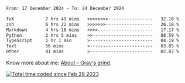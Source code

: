 <!--START_SECTION:waka-->

```txt
From: 17 December 2024 - To: 24 December 2024

TeX            7 hrs 49 mins   >>>>>>>>-----------------   32.16 %
zsh            6 hrs 22 mins   >>>>>>>------------------   26.18 %
Markdown       4 hrs 10 mins   >>>>---------------------   17.17 %
Python         2 hrs 5 mins    >>-----------------------   08.59 %
TypeScript     1 hr 1 min      >------------------------   04.19 %
Text           56 mins         >------------------------   03.85 %
Other          41 mins         >------------------------   02.87 %
```

<!--END_SECTION:waka-->

<!-- [![grayxu's github stats](https://github-readme-stats.vercel.app/api?username=grayxu&count_private=true&show_icons=true)](https://github.com/grayxu) -->

Know more about me: [About - Gray's grind](https://www.grayxu.cn/).
<p align="left">
  <a href="https://wakatime.com/@c69eb31e-43a1-463f-8968-c3449e386f57"><img src="https://wakatime.com/badge/user/c69eb31e-43a1-463f-8968-c3449e386f57.svg" title="Total time coded since Feb 28 2023" /></a>
</p>

